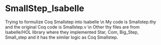 # SmallStep_Isabelle
Trying to formulize Coq Smallstep into Isabelle \n
My code is Smallstep.thy and the original Coq code is Smallstep.v \n
Other thy files are from Isabelle/HOL library where they implemented Star, Com, Big_Step, Small_step and it has the similar logic as Coq Smallstep.
